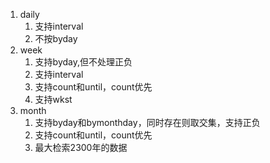 1. daily
   1. 支持interval
   2. 不按byday
2. week
   1. 支持byday,但不处理正负
   2. 支持interval
   3. 支持count和until，count优先
   4. 支持wkst
3. month
   1. 支持byday和bymonthday，同时存在则取交集，支持正负
   2. 支持count和until，count优先
   3. 最大检索2300年的数据
